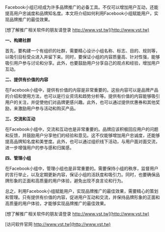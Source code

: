 Facebook小组已经成为许多品牌推广的必备工具。不仅可以增加用户互动，还能提高用户忠诚度和品牌知名度。本文将介绍如何利用Facebook小组赋能用户，实现品牌推广的最佳效果。

[想了解推广相关软件的朋友请登录 http://www.vst.tw](http://www.vst.tw)

**一、构建社群**

首先，要构建一个有组织的社群，需要精心设计小组名称、标志、目的、规则等，以吸引目标受众进入并留下来。同时，要保证小组的内容质量高、针对性强，能够吸引用户参与讨论和分享。此外，也要鼓励用户分享自己的观点和经验，增加用户互动。

**二、提供有价值的内容**

在Facebook小组中，提供有价值的内容是非常重要的。这些内容可以是品牌产品的介绍和使用方法，也可以是行业资讯和趋势分析等。提供有价值的内容能够吸引用户的关注，并促使他们对品牌更感兴趣。此外，也可以通过提供优惠券和其他奖励，来激励用户参与活动和购买产品。

**三、交流和互动**

在Facebook小组中，交流和互动也是非常重要的。品牌应该积极回应用户的问题和反馈，并鼓励用户分享他们的经验和意见。这不仅能够增加用户忠诚度，还能够提高品牌知名度和美誉度。此外，也可以通过组织线下活动，与用户面对面交流，进一步增强用户的参与感和归属感。

**四、管理小组**

在Facebook小组中，管理小组也是非常重要的。需要保持小组的秩序，监督用户的言行举止，以及定期更新内容，保证小组的活跃度和吸引力。同时，也要确保品牌形象的正面和高质量的用户体验，避免出现不良言论和行为。

总之，利用Facebook小组赋能用户，实现品牌推广的最佳效果，需要精心的策划和管理。只有提供有价值的内容，促进用户互动和交流，并保持品牌形象的正面和高质量的用户体验，才能够实现品牌推广的最佳效果。

[想了解推广相关软件的朋友请登录 http://www.vst.tw](http://www.vst.tw)


[访问软件官网 http://www.vst.tw](http://www.vst.tw)
